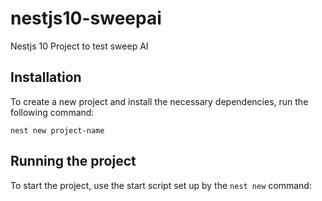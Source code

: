 # nestjs10-sweepai
Nestjs 10 Project to test sweep AI 

## Installation
To create a new project and install the necessary dependencies, run the following command:
```
nest new project-name
```

## Running the project
To start the project, use the start script set up by the `nest new` command: